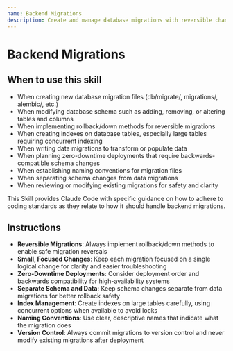 ```yaml
---
name: Backend Migrations
description: Create and manage database migrations with reversible changes, proper naming conventions, and zero-downtime deployment strategies. Use this skill when creating database migration files, modifying schema, adding or removing tables/columns, managing indexes, or handling data migrations. Apply when working with migration files (e.g., db/migrate/, migrations/, alembic/, sequelize migrations), schema changes, database versioning, rollback implementations, or when you need to ensure backwards compatibility during deployments. Use for any task involving database structure changes, index creation, constraint modifications, or data transformation scripts.
---
```


# Backend Migrations

## When to use this skill

- When creating new database migration files (db/migrate/, migrations/, alembic/, etc.)
- When modifying database schema such as adding, removing, or altering tables and columns
- When implementing rollback/down methods for reversible migrations
- When creating indexes on database tables, especially large tables requiring concurrent indexing
- When writing data migrations to transform or populate data
- When planning zero-downtime deployments that require backwards-compatible schema changes
- When establishing naming conventions for migration files
- When separating schema changes from data migrations
- When reviewing or modifying existing migrations for safety and clarity

This Skill provides Claude Code with specific guidance on how to adhere to coding standards as they relate to how it should handle backend migrations.

## Instructions

- **Reversible Migrations**: Always implement rollback/down methods to enable safe migration reversals
- **Small, Focused Changes**: Keep each migration focused on a single logical change for clarity and easier troubleshooting
- **Zero-Downtime Deployments**: Consider deployment order and backwards compatibility for high-availability systems
- **Separate Schema and Data**: Keep schema changes separate from data migrations for better rollback safety
- **Index Management**: Create indexes on large tables carefully, using concurrent options when available to avoid locks
- **Naming Conventions**: Use clear, descriptive names that indicate what the migration does
- **Version Control**: Always commit migrations to version control and never modify existing migrations after deployment
